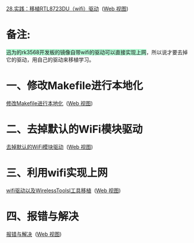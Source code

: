 [28.实践：移植RTL8723DU（wifi）驱动](onenote:https://d.docs.live.net/52d4b76bb0ffcf51/Documents/\(RK3568\)Linux驱动开发/第二十二期_网络设备.one#28.实践：移植RTL8723DU（wifi）驱动&section-id={BD37896E-ACF1-465E-BE1C-936596026484}&page-id={60222B0F-E9E3-42B9-A16F-22CA285F662A}&end)  ([Web 视图](https://onedrive.live.com/view.aspx?resid=52D4B76BB0FFCF51%21se8c325913f784bf694d429e5ee2ab2be&id=documents&wd=target%28%E7%AC%AC%E4%BA%8C%E5%8D%81%E4%BA%8C%E6%9C%9F_%E7%BD%91%E7%BB%9C%E8%AE%BE%E5%A4%87.one%7CBD37896E-ACF1-465E-BE1C-936596026484%2F28.%E5%AE%9E%E8%B7%B5%EF%BC%9A%E7%A7%BB%E6%A4%8DRTL8723DU%EF%BC%88wifi%EF%BC%89%E9%A9%B1%E5%8A%A8%7C60222B0F-E9E3-42B9-A16F-22CA285F662A%2F%29))

# 备注:
<span style="background:#affad1">迅为的rk3568开发板的镜像自带wifi的驱动可以直接实现上网</span>，所以说才要去掉它的驱动，用自己的驱动来移植学习。 

# 一、修改Makefile进行本地化 
[修改Makefile进行本地化](onenote:https://d.docs.live.net/52d4b76bb0ffcf51/Documents/\(RK3568\)Linux驱动开发/第二十二期_网络设备.one#28.实践：移植RTL8723DU（wifi）驱动&section-id={BD37896E-ACF1-465E-BE1C-936596026484}&page-id={60222B0F-E9E3-42B9-A16F-22CA285F662A}&object-id={293EC3C0-AC26-05C8-29BE-EFA6C14ABF59}&12)  ([Web 视图](https://onedrive.live.com/view.aspx?resid=52D4B76BB0FFCF51%21se8c325913f784bf694d429e5ee2ab2be&id=documents&wd=target%28%E7%AC%AC%E4%BA%8C%E5%8D%81%E4%BA%8C%E6%9C%9F_%E7%BD%91%E7%BB%9C%E8%AE%BE%E5%A4%87.one%7CBD37896E-ACF1-465E-BE1C-936596026484%2F28.%E5%AE%9E%E8%B7%B5%EF%BC%9A%E7%A7%BB%E6%A4%8DRTL8723DU%EF%BC%88wifi%EF%BC%89%E9%A9%B1%E5%8A%A8%7C60222B0F-E9E3-42B9-A16F-22CA285F662A%2F%29))

# 二、去掉默认的WiFi模块驱动 
[去掉默认的WiFi模块驱动](onenote:https://d.docs.live.net/52d4b76bb0ffcf51/Documents/\(RK3568\)Linux驱动开发/第二十二期_网络设备.one#28.实践：移植RTL8723DU（wifi）驱动&section-id={BD37896E-ACF1-465E-BE1C-936596026484}&page-id={60222B0F-E9E3-42B9-A16F-22CA285F662A}&object-id={293EC3C0-AC26-05C8-29BE-EFA6C14ABF59}&20)  ([Web 视图](https://onedrive.live.com/view.aspx?resid=52D4B76BB0FFCF51%21se8c325913f784bf694d429e5ee2ab2be&id=documents&wd=target%28%E7%AC%AC%E4%BA%8C%E5%8D%81%E4%BA%8C%E6%9C%9F_%E7%BD%91%E7%BB%9C%E8%AE%BE%E5%A4%87.one%7CBD37896E-ACF1-465E-BE1C-936596026484%2F28.%E5%AE%9E%E8%B7%B5%EF%BC%9A%E7%A7%BB%E6%A4%8DRTL8723DU%EF%BC%88wifi%EF%BC%89%E9%A9%B1%E5%8A%A8%7C60222B0F-E9E3-42B9-A16F-22CA285F662A%2F%29))

# 三、利用wifi实现上网 
[wifi驱动以及WirelessToolsl工具移植](onenote:https://d.docs.live.net/52d4b76bb0ffcf51/Documents/嵌入式Linux驱动/wifi驱动以及WirelessToolsl工具移植.one#section-id={D91303B4-30C0-4AA6-878A-C13A55B69E0C}&end)  ([Web 视图](https://onedrive.live.com/view.aspx?resid=52D4B76BB0FFCF51%21s4d775f5c20a844779602ca7edfa39f6a&id=documents&wd=target%28wifi%E9%A9%B1%E5%8A%A8%E4%BB%A5%E5%8F%8AWirelessToolsl%E5%B7%A5%E5%85%B7%E7%A7%BB%E6%A4%8D.one%7CD91303B4-30C0-4AA6-878A-C13A55B69E0C%2F%29))

# 四、报错与解决
[报错与解决](onenote:https://d.docs.live.net/52d4b76bb0ffcf51/Documents/\(RK3568\)Linux驱动开发/第二十二期_网络设备.one#28.实践：移植RTL8723DU（wifi）驱动&section-id={BD37896E-ACF1-465E-BE1C-936596026484}&page-id={60222B0F-E9E3-42B9-A16F-22CA285F662A}&object-id={93A66987-7D6C-020E-2E14-B2F182E1807D}&D)  ([Web 视图](https://onedrive.live.com/view.aspx?resid=52D4B76BB0FFCF51%21se8c325913f784bf694d429e5ee2ab2be&id=documents&wd=target%28%E7%AC%AC%E4%BA%8C%E5%8D%81%E4%BA%8C%E6%9C%9F_%E7%BD%91%E7%BB%9C%E8%AE%BE%E5%A4%87.one%7CBD37896E-ACF1-465E-BE1C-936596026484%2F28.%E5%AE%9E%E8%B7%B5%EF%BC%9A%E7%A7%BB%E6%A4%8DRTL8723DU%EF%BC%88wifi%EF%BC%89%E9%A9%B1%E5%8A%A8%7C60222B0F-E9E3-42B9-A16F-22CA285F662A%2F%29))


